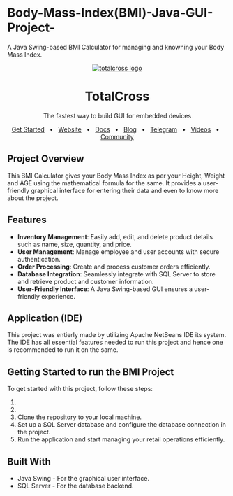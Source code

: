# Body-Mass-Index(BMI)-Java-GUI-Project-
 A Java Swing-based BMI Calculator for managing and knowning your Body Mass Index.
<div align="center"> <a href="https://totalcross.com/" target="_blank"> <img src="./totalcross.gif" alt="totalcross logo"/></a></div>

<div align="center"> 
<h1> TotalCross</h1> </div>
<p align="center">The fastest way to build GUI for embedded devices</strong></em></p>

<div align="center">
 <a href="https://learn.totalcross.com/documentation/get-started" target="_blank">Get Started</a>
 <span>&nbsp;&nbsp;•&nbsp;&nbsp;</span>
 <a href="https://totalcross.com/" target="_blank">Website</a>
 <span>&nbsp;&nbsp;•&nbsp;&nbsp;</span>
 <a href="http://learn.totalcross.com/" target="_blank">Docs</a>
 <span>&nbsp;&nbsp;•&nbsp;&nbsp;</span>
 <a href="https://medium.com/totalcross-community" target="_blank">Blog</a>
 <span>&nbsp;&nbsp;•&nbsp;&nbsp;</span>
 <a href="https://t.me/totalcrosscommunity" target="_blank">Telegram</a>
 <span>&nbsp;&nbsp;•&nbsp;&nbsp;</span>
 <a href="https://www.youtube.com/c/totalcross" target="_blank">Videos</a>
 <span>&nbsp;&nbsp;•&nbsp;&nbsp;</span>
 <a href="https://totalcross.com/community/" target="_blank">Community</a>
</div>

## Project Overview

This BMI Calculator gives your Body Mass Index as per your Height, Weight and AGE using the mathematical formula for the same. It provides a user-friendly graphical interface for entering their data and even to know more about the project.

## Features

- **Inventory Management**: Easily add, edit, and delete product details such as name, size, quantity, and price.
- **User Management**: Manage employee and user accounts with secure authentication.
- **Order Processing**: Create and process customer orders efficiently.
- **Database Integration**: Seamlessly integrate with SQL Server to store and retrieve product and customer information.
- **User-Friendly Interface**: A Java Swing-based GUI ensures a user-friendly experience.



## Application (IDE)

This project was entierly made by utilizing  Apache NetBeans IDE its system. The IDE has all essential features needed to run this project and hence one is recommended to run it on the same.


## Getting Started to run the BMI Project

To get started with this project, follow these steps:

1.
2.
3.   Clone the repository to your local machine.
4. Set up a SQL Server database and configure the database connection in the project.
5. Run the application and start managing your retail operations efficiently.

## Built With

- Java Swing - For the graphical user interface.
- SQL Server - For the database backend.

